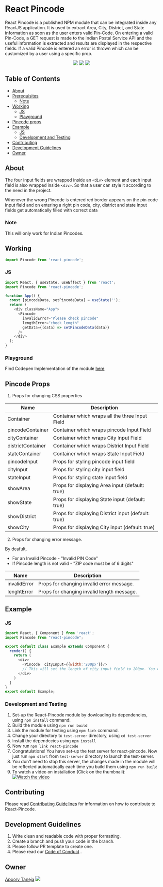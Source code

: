 # React Pincode

React Pincode is a published NPM module that can be integrated inside any ReactJS application. It is used to extract Area, City, District, and State information as soon as the user enters valid Pin-Code. On entering a valid Pin-Code, a GET request is made to the Indian Postal Service API and the useful information is extracted and results are displayed in the respective fields. If a valid Pincode is entered an error is thrown which can be customized by a user using a specific prop.

<div align="center">
    <img src="https://forthebadge.com/images/badges/powered-by-responsibility.svg" >
    <img src="https://forthebadge.com/images/badges/built-with-love.svg" >
    <img src="https://forthebadge.com/images/badges/made-with-javascript.svg" >
</div>


## Table of Contents

- [About](#about)
- [Prerequisites](#prerequisites)
  - [Note](#note)
- [Working](#working)
  - [JS](#js)
  - [Playground](#playground)
- [Pincode props](#pincode-props)
- [Example](#example)
  - [JS](#js-1)
  - [Development and Testing](#development-and-testing)
- [Contributing](#contributing)
- [Development Guidelines](#development-guidelines)
- [Owner](#owner)

## About

The four input fields are wrapped inside an `<div>` element and each input field is also wrapped inside `<div>`. So that a user can style it according to the need in the project.

Whenever the wrong Pincode is entered red border appears on the pin code input field and on entering a right pin code, city, district and state input fields get automatically filled with correct data

### Note

This will only work for Indian Pincodes.

## Working

```js
import Pincode from 'react-pincode';
```

### JS

```js
import React, { useState, useEffect } from 'react';
import Pincode from 'react-pincode';

function App() {
  const [pincodeData, setPincodeData] = useState('');
  return (
    <div className="App">
      <Pincode
        invalidError="Please check pincode"
        lengthError="check length"
        getData={(data) => setPincodeData(data)}
      />
    </div>
  );
}
```

### Playground

Find Codepen Implementation of the module [here](https://codepen.io/adityabisoi/pen/poJQXzx)

## Pincode Props

1. Props for changing CSS properties

| Name              | Description                                         |
| ----------------- | --------------------------------------------------- |
| Container         | Container which wraps all the three Input Field     |
| pincodeContainer  | Container which wraps pincode Input Field           |
| cityContainer     | Container which wraps City Input Field              |
| districtContainer | Container which wraps District Input Field          |
| stateContainer    | Container which wraps State Input Field             |
| pincodeInput      | Props for styling pincode input field               |
| cityInput         | Props for styling city input field                  |
| stateInput        | Props for styling state input field                 |
| showArea          | Props for displaying Area input (default: true)     |
| showState         | Props for displaying State input (default: true)    |
| showDistrict      | Props for displaying District input (default: true) |
| showCity          | Props for displaying City input (default: true)     |



2. Props for changing error message.

By deafult,

- For an Invalid Pincode - "Invalid PIN Code"
- If Pincode length is not valid - "ZIP code must be of 6 digits"

| Name         | Description                                |
| ------------ | ------------------------------------------ |
| invalidError | Props for changing invalid error message.  |
| lenghtError  | Props for changing invalid length message. |

## Example

### JS

```js
import React, { Component } from 'react';
import Pincode from "react-pincode";

export default class Example extends Component {
  render() {
    return (
      <div>
        <Pincode  cityInput={{width:'200px'}}/>
        // This will set the length of city input field to 200px. You can play with rest of the props to style it according to your need.
      </div>
    )
  }
}
export default Example;
```

### Development and Testing

1. Set-up the React-Pincode module by dowloading its dependencies, using `npm install` command.
2. Build the module using `npm run build`
3. Link the module for testing using `npm link` command.
4. Change your directory to `test-server` directory, using `cd test-server`
5. Install the dependecies using `npm install`
6. Now run `npm link react-pincode`
7. Congratulations! You have set-up the test server for react-pincode.
   Now just run `npm start` from `test-server` directory to launch the test-server.
8. You don't need to stop this server, the changes made in the module will be reflected automatically each time you build them using `npm run build`
9. To watch a video on installation (Click on the thumbnail):
   [![Watch the video](https://img.youtube.com/vi/DtBObHLaQDA/maxresdefault.jpg)](https://www.youtube.com/watch?v=DtBObHLaQDA)

## Contributing

Please read [Contributing Guidelines](./CONTRIBUTING.md) for information on how to contribute to React-Pincode.

## Development Guidelines

1. Write clean and readable code with proper formatting.
2. Create a branch and push your code in the branch.
3. Please follow PR template to create one.
4. Please read our [Code of Conduct](./CODE_OF_CONDUCT.md) .

## Owner

[Apoorv Taneja](https://github.com/plxity) <img src="https://img.shields.io/twitter/follow/apoorv_taneja?label=Follow&style=social" />
